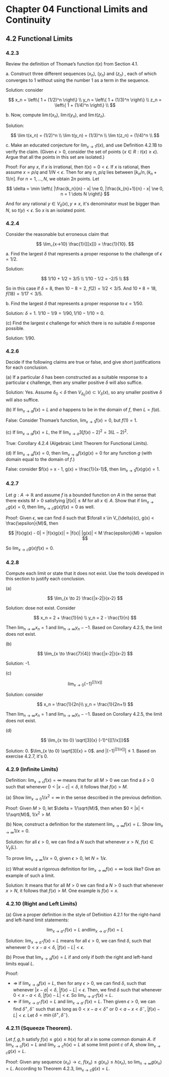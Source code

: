 # Chapter 04 Functional Limits and Continuity

## 4.2 Functional Limits

### 4.2.3

Review the definition of Thomae’s function $t(x)$ from Section 4.1.

a. Construct three different sequences $(x_n)$, $(y_n)$ and $(z_n)$ , each of which
converges to 1 without using the number 1 as a term in the sequence.

Solution: consider

$$ 
x_n = \left\{ 1 + (1/2)^n \right\} \\
y_n = \left\{ 1 + (1/3)^n \right\} \\
z_n = \left\{ 1 + (1/4)^n \right\} \\
$$

b. Now, compute $\lim t(x_n)$, $\lim t(y_n)$, and $\lim t(z_n)$.

Solution:

$$
\lim t(x_n) = (1/2)^n \\
\lim t(y_n) = (1/3)^n \\
\lim t(z_n) = (1/4)^n \\
$$

c. Make an educated conjecture for $\lim_{x→1} t(x)$, and use Definition 4.2.1B to verify the claim. (Given $\epsilon > 0$, consider the set of points $\{x ∈ R : t(x) ≥ \epsilon \}$.
Argue that all the points in this set are isolated.)

Proof: For any $x$, if $x$ is irrational, then $t(x) = 0 < \epsilon$. If $x$ is rational, then assume $x = p/q$ and $1/N < \epsilon$. Then for any $n$, $p/q$ lies between $[k_n/n, (k_n+1)/n]$. For $n = 1, \dots, N$, we obtain $2n$ points. Let 

$$ 
\delta = \min \left\{ |\frac{k_n}{n} - x| \ne 0, |\frac{k_{n}+1}{n} - x| \ne 0,
n = 1 \dots N
\right\}
$$

And for any rational $y \in V_{\delta }(x), y \neq x$, it's denominator must be bigger than $N$, so $t(y) < \epsilon$. So $x$ is an isolated point.

### 4.2.4

Consider the reasonable but erroneous claim that

$$
\lim_{x→10}
\frac{1}{[[x]]} = 
\frac{1}{10}.
$$

a. Find the largest $δ$ that represents a proper response to the challenge of $\epsilon = 1/2$.

Solution:

$$ 
1/10 + 1/2 = 3/5 \\
1/10 - 1/2 = -2/5 \\
$$

So in this case if $\delta =8$, then $10 - 8 = 2$, $f(2) = 1/2 < 3/5$. And $10 + 8 = 18, f(18) = 1/17 < 3/5$.

b. Find the largest $δ$ that represents a proper response to $\epsilon = 1/50$.

Solution: $\delta = 1$. $1/10 - 1/9 = 1/90, 1/10 - 1/10 = 0$.

(c) Find the largest $\epsilon$ challenge for which there is no suitable $\delta$ response possible.

Solution: $1/90$.

### 4.2.6

Decide if the following claims are true or false, and give short
justifications for each conclusion.

(a) If a particular $δ$ has been constructed as a suitable response to a particular $\epsilon$ challenge, then any smaller positive $δ$ will also suffice.

Solution: Yes. Assume $\delta_0 < \delta$ then $V_{\delta_0}(x) \subset V_{\delta}(x)$, so any smaller positive $δ$ will also suffice.

(b) If $\lim_{x→a} f(x) = L$ and $a$ happens to be in the domain of $f$, then $L = f(a)$.

False: Consider Thomae’s function, $\lim_{x→1} f(x) = 0$, but $f(1) = 1$.

(c) If $\lim_{x→a} f(x) = L$, the If $\lim_{x→a} 3[f(x)-2]^2 = 3(L-2)^2$.

True: Corollary 4.2.4 (Algebraic Limit Theorem for Functional Limits).

(d) If $\lim_{x→a} f(x) = 0$, then $\lim_{x→a} f(x)g(x) = 0$ for any function $g$ (with domain equal to the domain of $f$.)

False: consider $f(x) = x - 1, g(x) = \frac{1}{x-1}$, then $\lim_{x→1} f(x)g(x) = 1$.

### 4.2.7

Let $g : A \rightarrow \mathbb{R}$ and assume $f$ is a bounded function on $A$ in the sense that there exists $M > 0$ satisfying $|f(x)| ≤ M$ for all $x ∈ A$. Show that if $\lim_{x→c} g(x) = 0$, then $\lim_{x→c} g(x)f(x) = 0$ as well.

Proof: Given $\epsilon$, we can find $\delta$ such that $\forall x \in V_{\delta}(c), g(x) < \frac{\epsilon}{M}$, then

$$ 
|f(x)g(x) - 0| = |f(x)g(x)| = |f(x)| |g(x)|
< M \frac{epsilon}{M} = \epsilon
$$

So $\lim_{x→c} g(x)f(x) = 0$.

### 4.2.8

Compute each limit or state that it does not exist. Use the tools developed in this section to justify each conclusion.

(a)

$$ 
\lim_{x \to 2} \frac{|x-2|}{x-2}
$$

Solution: dose not exist. Consider

$$ 
x_n = 2 + \frac{1}{n} \\
y_n = 2 - \frac{1}{n}
$$

Then $\lim_{n \to \infty} x_n = 1$ and $\lim_{n \to \infty} y_n - -1$. Based on Corollary 4.2.5, the limit does not exist.

(b)

$$ 
\lim_{x \to \frac{7}{4}} \frac{|x-2|}{x-2} $$

Solution: -1.

(c)

$$ \lim_{x \to 0} (-1)^{[[1/x]]} $$

Solution: consider

$$ 
x_n = \frac{1}{2n}\\
y_n = \frac{1}{2n+1} $$

Then $\lim_{n \to \infty} x_n = 1$ and $\lim_{n \to \infty} y_n - -1$. Based on Corollary 4.2.5, the limit does not exist.

(d)

$$ \lim_{x \to 0} \sqrt[3]{x} (-1)^{[[1/x]]}$$

Solution: 0. $\lim_{x \to 0} \sqrt[3]{x} = 0$. and $|(-1)^{[[1/x]]}| \leq 1$. Based on exercise 4.2.7, it's 0.

### 4.2.9 (Infinite Limits)

Definition: $\lim_{x \to c} f(x) = \infty$ means that for all $M > 0$ we can find a $δ > 0$ such that whenever $0 < |x − c| < δ$, it follows that $f(x) > M$.

(a) Show $\lim_{x \to 0} 1/x^2 = \infty$ in the sense described in the previous definition.

Proof: Given $M > 0$, let $\delta = 1/\sqrt{M}$, then when $0 < |x| < 1/\sqrt{M}$, $1/x^2 > M$.

(b) Now, construct a definition for the statement $\lim_{x \to \infty} f(x) = L$. Show $\lim_{x \to \infty} 1/x = 0$.

Solution: for all $\epsilon > 0$, we can find a $N$ such that whenever $x > N$, $f(x) \in V_{\epsilon}(L)$.

To prove $\lim_{x \to \infty} 1/x = 0$, given $\epsilon > 0$, let $N = 1/\epsilon$.

(c) What would a rigorous definition for $\lim_{x \to \infty} f(x) = \infty$  look like? Give an example of such a limit.

Solution: It means that for all $M > 0$ we can find a $N > 0$ such that whenever $x > N$, it follows that $f(x) > M$. One example is $f(x) = x$.

### 4.2.10 (Right and Left Limits)

(a) Give a proper definition in the style of Definition 4.2.1 for the right-hand and left-hand limit statements:

$$ 
\lim_{x \to a^+} f(x) = L
\text{ and}
\lim_{x \to a^-} f(x) = L
$$

Solution: $\lim_{x \to a^+} f(x) = L$ means for all $\epsilon > 0$, we can find $\delta$, such that whenever $0 < x - a < \delta$, $|f(x) - L| < \epsilon$.

(b) Prove that $\lim_{x \to a} f(x) = L$ if and only if both the right and left-hand limits equal $L$.

Proof:

* $\Rightarrow$ if $\lim_{x \to a} f(x) = L$, then for any $\epsilon > 0$, we can find $\delta$, such that whenever $|x-a| < \delta$, $|f(x)- L| < \epsilon$. Then, we find $\delta$ such that whenever $0 < x - a < \delta$, $|f(x) - L| < \epsilon$. So $\lim_{x \to a^+} f(x) = L$.
* $\Leftarrow$ if $\lim_{x \to a^+} f(x) = L$ and $\lim_{x \to a^-} f(x) = L$. Then given $\epsilon > 0$, we can find $\delta^+, \delta^-$ such that as long as $0 < x - a < \delta^+$ or $0 < a - x < \delta^-$, $|f(x) - L| < \epsilon$. Let $\delta = \min \left\{ \delta^+, \delta^- \right\}$. 

### 4.2.11 (Squeeze Theorem).

Let $f, g, h$ satisfy $f(x) \leq g(x) \leq h(x)$ for all $x$ in some common domain $A$. if $\lim_{x \to c} f(x) = L$ and $\lim_{x \to c} h(x) = L$ at some limit point $c$ of $A$, show $\lim_{x \to c} g(x) = L$.

Proof: Given any sequence $(x_n) \rightarrow c$, $f(x_n) \leq g(x_n) \leq h(x_n)$, so $\lim_{n \to \infty} g(x_n) = L$. According to Theorem 4.2.3, $\lim_{x \to c} g(x) = L$.
